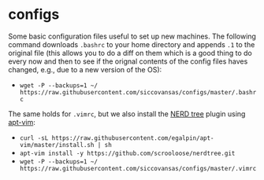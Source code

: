 # configs
Some basic configuration files useful to set up new machines.
The following command downloads `.bashrc` to your home directory and appends `.1` to the original file (this allows you to do a diff on them which is a good thing to do every now and then to see if the orignal contents of the config files haves changed, e.g., due to a new version of the OS):
- `wget -P --backups=1 ~/ https://raw.githubusercontent.com/siccovansas/configs/master/.bashrc`

The same holds for `.vimrc`, but we also install the [NERD tree](https://github.com/scrooloose/nerdtree) plugin using [apt-vim](https://github.com/egalpin/apt-vim):
- `curl -sL https://raw.githubusercontent.com/egalpin/apt-vim/master/install.sh | sh`
- `apt-vim install -y https://github.com/scrooloose/nerdtree.git`
- `wget -P --backups=1 ~/ https://raw.githubusercontent.com/siccovansas/configs/master/.vimrc`
